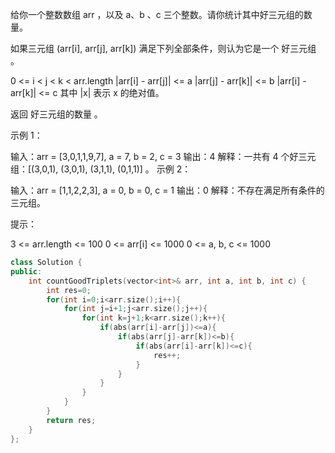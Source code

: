 给你一个整数数组 arr ，以及 a、b 、c 三个整数。请你统计其中好三元组的数量。

如果三元组 (arr[i], arr[j], arr[k]) 满足下列全部条件，则认为它是一个 好三元组 。

0 <= i < j < k < arr.length
|arr[i] - arr[j]| <= a
|arr[j] - arr[k]| <= b
|arr[i] - arr[k]| <= c
其中 |x| 表示 x 的绝对值。

返回 好三元组的数量 。

 

示例 1：

输入：arr = [3,0,1,1,9,7], a = 7, b = 2, c = 3
输出：4
解释：一共有 4 个好三元组：[(3,0,1), (3,0,1), (3,1,1), (0,1,1)] 。
示例 2：

输入：arr = [1,1,2,2,3], a = 0, b = 0, c = 1
输出：0
解释：不存在满足所有条件的三元组。


提示：

3 <= arr.length <= 100
0 <= arr[i] <= 1000
0 <= a, b, c <= 1000

```cpp
class Solution {
public:
    int countGoodTriplets(vector<int>& arr, int a, int b, int c) {
        int res=0;
        for(int i=0;i<arr.size();i++){
            for(int j=i+1;j<arr.size();j++){
                for(int k=j+1;k<arr.size();k++){
                    if(abs(arr[i]-arr[j])<=a){
                        if(abs(arr[j]-arr[k])<=b){
                            if(abs(arr[i]-arr[k])<=c){
                                res++;
                            }
                        }
                    }
                }
            }
        }
        return res;
    }
};
```

